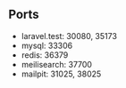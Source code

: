 ## Ports

* laravel.test: 30080, 35173
* mysql: 33306
* redis: 36379
* meilisearch: 37700
* mailpit: 31025, 38025
